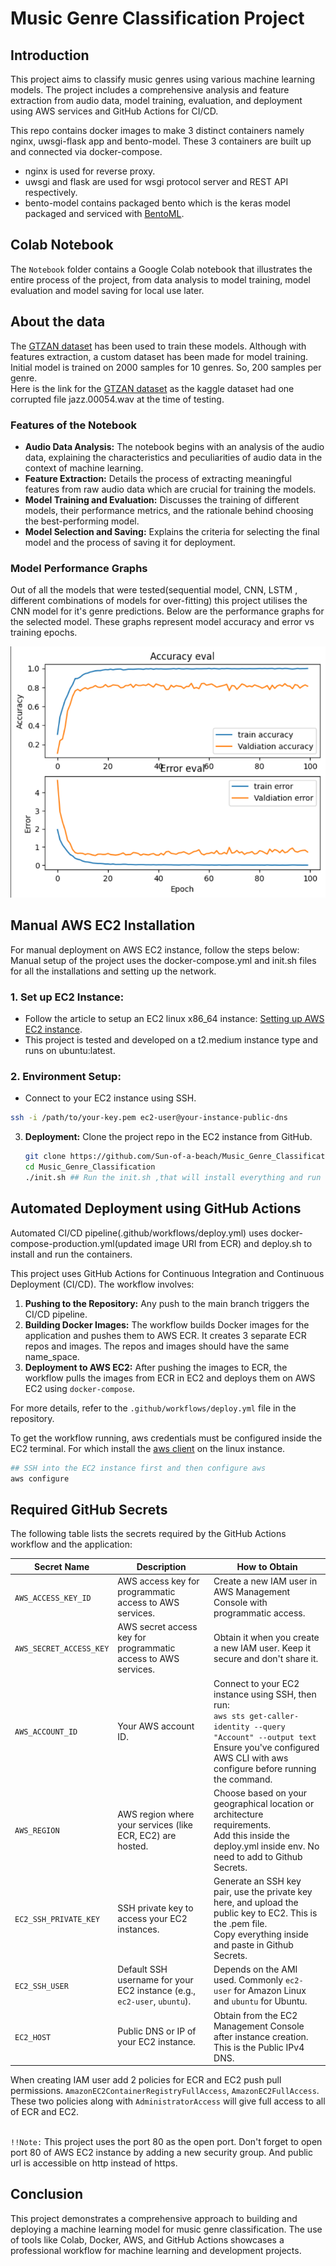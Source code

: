 # Music Genre Classification Project

## Introduction
This project aims to classify music genres using various machine learning models. The project includes a comprehensive analysis and feature extraction from audio data, model training, evaluation, and deployment using AWS services and GitHub Actions for CI/CD.

This repo contains docker images to make 3 distinct containers namely nginx, uwsgi-flask app and bento-model. These 3 containers are built up and connected via docker-compose. 

- nginx is used for reverse proxy. 
- uwsgi and flask are used for wsgi protocol server and REST API respectively.
- bento-model contains packaged bento which is the keras model packaged and serviced with [BentoML](https://docs.bentoml.com/en/latest/).

## Colab Notebook
The `Notebook` folder contains a Google Colab notebook that illustrates the entire process of the project, from data analysis to model training, model evaluation and model saving for local use later. 

## About the data
The [GTZAN dataset](https://www.kaggle.com/datasets/andradaolteanu/gtzan-dataset-music-genre-classification) has been used to train these models. Although with features extraction, a custom dataset has been made for model training. Initial model is trained on 2000 samples for 10 genres. So, 200 samples per genre.<br>Here is the link for the [GTZAN dataset](https://drive.google.com/drive/folders/1yRfvQUQNhuSfFcPqCUxYn4KHtSTqtu4z?usp=drive_link) as the kaggle dataset had one corrupted file jazz.00054.wav at the time of testing. 

### Features of the Notebook
- **Audio Data Analysis:** The notebook begins with an analysis of the audio data, explaining the characteristics and peculiarities of audio data in the context of machine learning.
- **Feature Extraction:** Details the process of extracting meaningful features from raw audio data which are crucial for training the models.
- **Model Training and Evaluation:** Discusses the training of different models, their performance metrics, and the rationale behind choosing the best-performing model.
- **Model Selection and Saving:** Explains the criteria for selecting the final model and the process of saving it for deployment.

### Model Performance Graphs
Out of all the models that were tested(sequential model, CNN, LSTM , different combinations of models for over-fitting) this project utilises the CNN model for it's genre predictions.
Below are the performance graphs for the selected model. These graphs represent model accuracy and error vs training epochs.

![Model Accuracy & Error Vs Epochs](images/CNN_model_Accuracy_&_Error_Vs_Epochs.png)

## Manual AWS EC2 Installation
For manual deployment on AWS EC2 instance, follow the steps below:
Manual setup of the project uses the docker-compose.yml and init.sh files for all the installations and setting up the network.
### 1. **Set up EC2 Instance:**
   - Follow the article to setup an EC2 linux x86_64 instance: [Setting up AWS EC2 instance](https://docs.aws.amazon.com/AWSEC2/latest/UserGuide/EC2_GetStarted.html).
   - This project is tested and developed on a t2.medium instance type and runs on ubuntu:latest.

### 2. **Environment Setup:**
   - Connect to your EC2 instance using SSH.
   ```bash
   ssh -i /path/to/your-key.pem ec2-user@your-instance-public-dns
   ```

3. **Deployment:** 
    Clone the project repo in the EC2 instance from GitHub.
    ```bash
    git clone https://github.com/Sun-of-a-beach/Music_Genre_Classification.git
    cd Music_Genre_Classification
    ./init.sh ## Run the init.sh ,that will install everything and run the containers at port 80.
    ```

## Automated Deployment using GitHub Actions
Automated CI/CD pipeline(.github/workflows/deploy.yml) uses docker-compose-production.yml(updated image URI from ECR) and deploy.sh to install and run the containers. 

This project uses GitHub Actions for Continuous Integration and Continuous Deployment (CI/CD). The workflow involves:

1. **Pushing to the Repository:** Any push to the main branch triggers the CI/CD pipeline.
2. **Building Docker Images:** The workflow builds Docker images for the application and pushes them to AWS ECR. It creates 3 separate ECR repos and images. The repos and images should have the same name_space.
3. **Deployment to AWS EC2:** After pushing the images to ECR, the workflow pulls the images from ECR in EC2 and deploys them on AWS EC2 using `docker-compose`.

For more details, refer to the `.github/workflows/deploy.yml` file in the repository.

To get the workflow running, aws credentials must be configured inside the EC2 terminal.
For which install the [aws client](https://docs.aws.amazon.com/cli/latest/userguide/getting-started-install.html) on the linux instance.

```bash
## SSH into the EC2 instance first and then configure aws
aws configure
```

## Required GitHub Secrets

The following table lists the secrets required by the GitHub Actions workflow and the application:

| Secret Name                | Description                                                            | How to Obtain                                                                 |
|----------------------------|------------------------------------------------------------------------|-------------------------------------------------------------------------------|
| `AWS_ACCESS_KEY_ID`        | AWS access key for programmatic access to AWS services.                | Create a new IAM user in AWS Management Console with programmatic access.     |
| `AWS_SECRET_ACCESS_KEY`    | AWS secret access key for programmatic access to AWS services.         | Obtain it when you create a new IAM user. Keep it secure and don't share it.  |
| `AWS_ACCOUNT_ID`           | Your AWS account ID.                                                   | Connect to your EC2 instance using SSH, then run:<br>`aws sts get-caller-identity --query "Account" --output text`<br>Ensure you've configured AWS CLI with aws configure before running the command.      |
| `AWS_REGION`               | AWS region where your services (like ECR, EC2) are hosted.             | Choose based on your geographical location or architecture requirements.<br>Add this inside the deploy.yml inside env. No need to add to Github Secrets.      |
| `EC2_SSH_PRIVATE_KEY`      | SSH private key to access your EC2 instances.                          | Generate an SSH key pair, use the private key here, and upload the public key to EC2. This is the .pem file.<br>Copy everything inside and paste in Github Secrets.|
| `EC2_SSH_USER`             | Default SSH username for your EC2 instance (e.g., `ec2-user`, `ubuntu`).| Depends on the AMI used. Commonly `ec2-user` for Amazon Linux and `ubuntu` for Ubuntu.|
| `EC2_HOST`                 | Public DNS or IP of your EC2 instance.                                 | Obtain from the EC2 Management Console after instance creation. This is the Public IPv4 DNS.               |

When creating IAM user add 2 policies for ECR and EC2 push pull permissions. `AmazonEC2ContainerRegistryFullAccess`, `AmazonEC2FullAccess`. These two policies along with `AdministratorAccess` will give full access to all of ECR and EC2.

<br>`!!Note:` This project uses the port 80 as the open port. Don't forget to open port 80 of AWS EC2 instance by adding a new security group. And public url is accessible on http instead of https. 

## Conclusion
This project demonstrates a comprehensive approach to building and deploying a machine learning model for music genre classification. The use of tools like Colab, Docker, AWS, and GitHub Actions showcases a professional workflow for machine learning and development projects.

